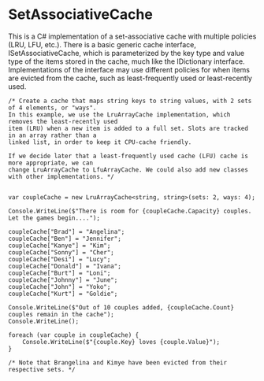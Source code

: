 # SetAssociativeCache
This is a C# implementation of a set-associative cache with multiple policies (LRU, LFU, etc.). There is a basic 
generic cache interface, ISetAssociativeCache, which is parameterized by the key type and value type of the items 
stored in the cache, much like the IDictionary interface. Implementations of the interface may use different 
policies for when items are evicted from the cache, such as least-frequently used or least-recently used.

    /* Create a cache that maps string keys to string values, with 2 sets of 4 elements, or "ways". 
    In this example, we use the LruArrayCache implementation, which removes the least-recently used 
    item (LRU) when a new item is added to a full set. Slots are tracked in an array rather than a 
    linked list, in order to keep it CPU-cache friendly. 
    
    If we decide later that a least-frequently used cache (LFU) cache is more appropriate, we can 
    change LruArrayCache to LfuArrayCache. We could also add new classes with other implementations. */
    

    var coupleCache = new LruArrayCache<string, string>(sets: 2, ways: 4);

    Console.WriteLine($"There is room for {coupleCache.Capacity} couples. Let the games begin....");

    coupleCache["Brad"] = "Angelina";
    coupleCache["Ben"] = "Jennifer";
    coupleCache["Kanye"] = "Kim";
    coupleCache["Sonny"] = "Cher";
    coupleCache["Desi"] = "Lucy";
    coupleCache["Donald"] = "Ivana";
    coupleCache["Burt"] = "Loni";
    coupleCache["Johnny"] = "June";
    coupleCache["John"] = "Yoko";
    coupleCache["Kurt"] = "Goldie";

    Console.WriteLine($"Out of 10 couples added, {coupleCache.Count} couples remain in the cache");
    Console.WriteLine();

    foreach (var couple in coupleCache) {
        Console.WriteLine($"{couple.Key} loves {couple.Value}");
    }

    /* Note that Brangelina and Kimye have been evicted from their respective sets. */
